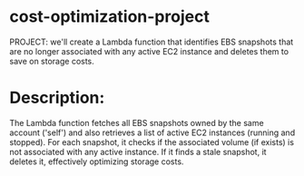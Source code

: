 # cost-optimization-project
PROJECT: we'll create a Lambda function that identifies EBS snapshots that are no longer associated with any active EC2 instance and deletes them to save on storage costs.
# Description:
The Lambda function fetches all EBS snapshots owned by the same account ('self') and also retrieves a list of active EC2 instances (running and stopped). For each snapshot, it checks if the associated volume (if exists) is not associated with any active instance. If it finds a stale snapshot, it deletes it, effectively optimizing storage costs.